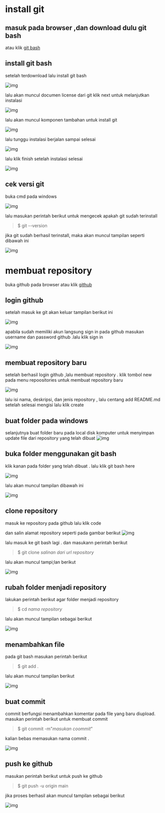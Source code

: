 # install git 
## masuk pada browser ,dan download dulu git bash
atau klik [git bash](git-scm.com)

## install git bash 
setelah terdownload lalu install git bash

![img](/screenshot/Picture2.png)

lalu akan muncul documen license dari git
klik next untuk melanjutkan instalasi

![img](screenshot/Picture3.png)

lalu akan muncul komponen tambahan untuk install git

![img](screenshot/Picture4.png)


lalu tunggu instalasi berjalan sampai selesai

![img](screenshot/Screenshot_188.png)

lalu klik finish setelah instalasi selesai

![img](screenshot/Picture6.png)

## cek versi git
buka cmd pada windows

![img](screenshot/Picture7.png)

lalu masukan perintah berikut untuk mengecek apakah git sudah terinstall


> $ git --version

jika git sudah berhasil terinstall, maka akan muncul tampilan seperti dibawah ini

![img](screenshot/Pictures8.png)

# membuat repository

buka github pada browser 
atau klik [github](http://github.com)

## login github
setelah masuk ke git akan keluar tampilan berikut ini

![img](screenshot/Picture11.png)

apabila sudah memiliki akun langsung sign in pada github
masukan username dan password github .lalu klik sign in

![img](screenshot/Picture12.png)


## membuat repository baru

setelah berhasil login github ,lalu membuat repository .
klik tombol new pada menu repoositories untuk membuat repository baru

![img](screenshot/Picture13.png)

lalu isi nama, deskripsi, dan jenis repository , 
lalu centang add README.md
setelah selesai mengisi lalu klik create

## buat folder pada windows

selanjutnya buat folder baru pada local disk komputer untuk menyimpan update file dari repository yang telah dibuat
![img](screenshot/Picture1.png)

## buka folder menggunakan git bash

klik kanan pada folder yang telah dibuat .
lalu klik git bash here

![img](screenshot/Picture9.png)
 
lalu akan muncul tampilan dibawah ini

![img](screenshot/Picture10.png)

## clone repository 

masuk ke repository pada github
lalu klik code

dan salin alamat repository seperti pada gambar berikut
![img](screenshot/Picture14.png)

lalu masuk ke git bash lagi .
dan masukann perintah berikut

> $ git clone *salinan dari url repository*

lalu akan muncul tampi;lan berikut

![img](screenshot/Picture15.png)

## rubah folder menjadi repository

lakukan perintah berikut agar folder menjadi repository

> $ cd *nama repository*

lalu akan muncul tampilan sebagai berikut

![img](screenshot/Picture16.png)

## menambahkan file

pada git bash masukan perintah berikut

> $ git add .

lalu akan muncul tampilan berikut

![img](screenshot/Picture20.png)

## buat commit

commit berfungsi menambahkan komentar pada file yang baru diupload.
masukan perintah berikut untuk membuat commit

> $ git commit -m"*masukan coommit*"

kalian bebas memasukan nama commit .

![img](screenshot/Picture21.png)

## push ke github

masukan perintah berikut untuk push ke github

> $ git push -u origin main

jika proses berhasil akan muncul tampilan sebagai berikut

![img](screenshot/Picture22.png)

